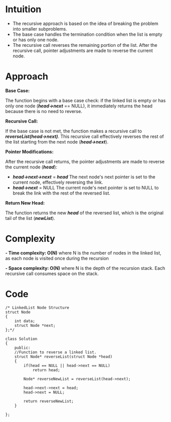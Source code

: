 # Intuition
- The recursive approach is based on the idea of breaking the problem into smaller subproblems.
- The base case handles the termination condition when the list is empty or has only one node.
- The recursive call reverses the remaining portion of the list.
After the recursive call, pointer adjustments are made to reverse the current node.

# Approach
**Base Case:**

The function begins with a base case check: if the linked list is empty or has only one node (***head->next*** == NULL), it immediately returns the head because there is no need to reverse.

**Recursive Call:**

If the base case is not met, the function makes a recursive call to ***reverseList(head->next)***. 
This recursive call effectively reverses the rest of the list starting from the next node (***head->next***).

**Pointer Modifications:**

After the recursive call returns, the pointer adjustments are made to reverse the current node (***head***):
- ***head->next->next*** = ***head***
 The next node's next pointer is set to the current node, effectively reversing the link.
- ***head->next*** = NULL
The current node's next pointer is set to NULL to break the link with the rest of the reversed list.

**Return New Head:**

The function returns the new ***head*** of the reversed list, which is the original tail of the list (***newList***).

# Complexity
**- Time complexity: O(N)**
where N is the number of nodes in the linked list, as each node is visited once during the recursion

**- Space complexity: O(N)**
where N is the depth of the recursion stack. Each recursive call consumes space on the stack.


# Code
```
/* LinkedList Node Structure
struct Node
{
    int data;
    struct Node *next;
};*/

class Solution
{
    public:
    //Function to reverse a linked list.
    struct Node* reverseList(struct Node *head)
    {
        if(head == NULL || head->next == NULL)
            return head;
        
        Node* reverseNewList = reverseList(head->next);
        
        head->next->next = head;
        head->next = NULL;
        
        return reverseNewList;
    }
    
};
```